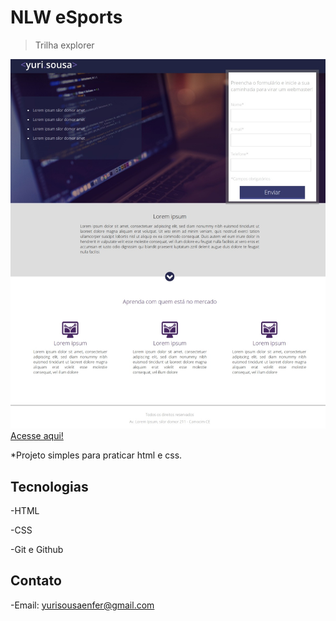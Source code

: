 # NLW eSports 
>Trilha explorer

![preview](./images/preview.jpeg)
[Acesse aqui!](https://land-page-simple.vercel.app/)


*Projeto simples para praticar html e css.

## Tecnologias


-HTML

-CSS

-Git e Github

## Contato
-Email: yurisousaenfer@gmail.com
